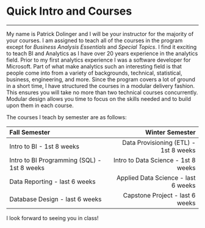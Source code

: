 <!-- #region -->
# Quick Intro and Courses
---

My name is Patrick Dolinger and I will be your instructor for the majority of your courses. I am assigned to teach all of the courses in the program except for *Business Analysis Essentials* and *Special Topics*. I find it exciting to teach BI and Analytics as I have over 20 years experience in the analytics field. Prior to my first analytics experience I was a software developer for Microsoft. Part of what make analytics such an interesting field is that people come into from a variety of backgrounds, technical, statistical, business, engineering, and more. Since the program covers a lot of ground in a short time, I have structured the courses in a modular delivery fashion. This ensures you will take no more than two technical courses concurrently. Modular design allows you time to focus on the skills needed and to build upon them in each course.  

The courses I teach by semester are as follows:  

| Fall Semester                                 | Winter Semester                         |
| :---                                          | ---:                                    |
| Intro to BI - 1st 8 weeks                     | Data Provisioning (ETL) - 1st 8 weeks   |
| Intro to BI Programming (SQL) - 1st 8 weeks   | Intro to Data Science - 1st 8 weeks     |
| Data Reporting - last 6 weeks                 | Applied Data Science - last 6 weeks     |
| Database Design - last 6 weeks                | Capstone Project - last 6 weeks         |  


I look forward to seeing you in class!  

<!-- #endregion -->
